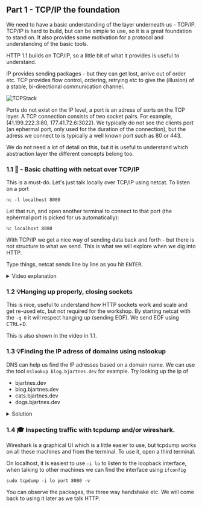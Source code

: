 ## Part 1 - TCP/IP the foundation
We need to have a basic understanding of the layer underneath us - TCP/IP. TCP/IP is hard to build, but can be simple to use, so it is a great foundation to stand on.
It also provides some motivation for a protocol and understanding of the basic tools.

HTTP 1.1 builds on TCP/IP, so a little bit of what it provides is useful to understand.

IP provides sending packages - but they can get lost, arrive out of order etc.
TCP provides flow control, ordering, retrying etc to give the (illusion) of a stable, bi-directional communication channel.

![TCPStack](tcp.drawio.png)

Ports do not exist on the IP level, a port is an adress of sorts on the TCP layer. A TCP connection consists of two socket pairs. For example, (41.199.222.3:80, 177.41.72.6:3022). 
We typically do not see the clients port (an ephermal port, only used for the duration of the connection), but the adress we connect to is typically a well known port such as 80 or 443. 

We do not need a lot of detail on this, but it is useful to understand which abstraction layer the different concepts belong too.

### 1.1 🧱 - Basic chatting with netcat over TCP/IP
This is a must-do. Let's just talk locally over TCP/IP using netcat.
To listen on a port
```
nc -l localhost 8080
```

Let that run, and open another terminal to connect to that port (the ephermal port is picked for us automatically):

```
nc localhost 8080 
```

With TCP/IP we get a nice way of sending data back and forth - but there is not structure to what we send. This is what we will explore when we dig into HTTP.

Type things, netcat sends line by line as you hit <kbd>ENTER</kbd>.
<details>
    <summary>Video explanation</summary>
  
https://user-images.githubusercontent.com/88324093/218261638-92c15a84-5366-4ed8-be71-0806ec0892f3.mp4

</details>

### 1.2 💡Hanging up properly, closing sockets
This is nice, useful to understand how HTTP sockets work and scale and get re-used etc, but not required for the workshop.
By starting netcat with the ```-q 0``` it will respect hanging up (sending EOF). We send EOF using <kbd>CTRL</kbd>+<kbd>D</kbd>.

This is also shown in the video in 1.1.

### 1.3 💡Finding the IP adress of domains using nslookup
DNS can help us find the IP adresses based on a domain name. We can use the tool ```nslookup blog.bjartnes.dev``` for example.
Try looking up the ip of
- bjartnes.dev
- blog.bjartnes.dev
- cats.bjartnes.dev
- dogs.bjartnes.dev

<details>
    <summary>Solution</summary>
<img width="421" alt="image" src="https://user-images.githubusercontent.com/1174441/219027126-8764de59-ab18-4c29-b941-1b66ff559313.png">

</details>

### 1.4 🎓 Inspecting traffic with tcpdump and/or wireshark.
Wireshark is a graphical UI which is a little easier to use, but tcpdump works on all these machines and from the terminal.
To use it, open a third terminal.

On localhost, it is easiest to use ```-i lo``` to listen to the loopback interface, when talking to other machines we can find the interface using ```ifconfig```
```
sudo tcpdump -i lo port 8080 -v
```

You can observe the packages, the three way handshake etc. We will come back to using it later as we talk HTTP.

